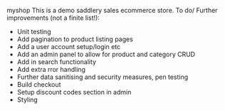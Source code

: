 myshop
This is a demo saddlery sales ecommerce store.
To do/ Further improvements (not a finite list!):
- Unit testing
- Add pagination to product listing pages
- Add a user account setup/login etc
- Add an admin panel to allow for product and category CRUD
- Add in search functionality
- Add extra rror handling
- Further data sanitising and security measures, pen testing
- Build checkout
- Setup discount codes section in admin
- Styling


<!---
This repo is for playing with PHP code and testing my abilities to extend myself and learn.
--->
